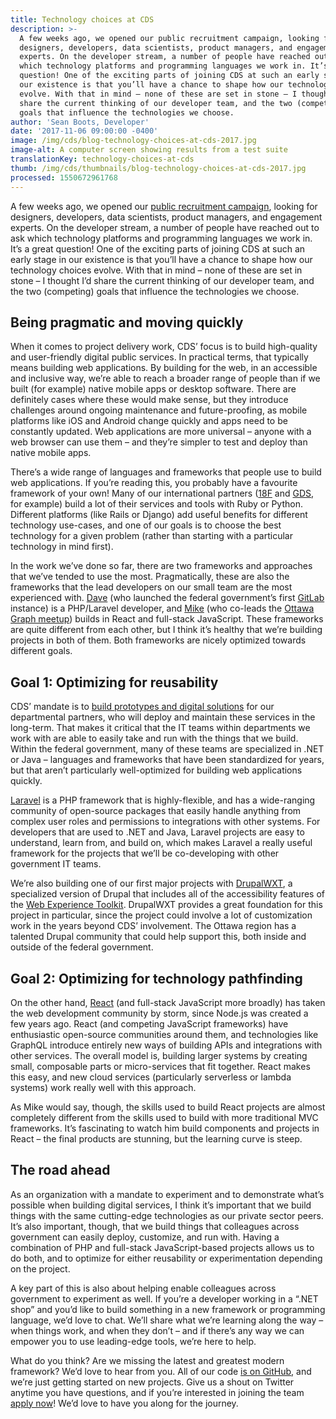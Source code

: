 ```yaml
---
title: Technology choices at CDS
description: >-
  A few weeks ago, we opened our public recruitment campaign, looking for
  designers, developers, data scientists, product managers, and engagement
  experts. On the developer stream, a number of people have reached out to ask
  which technology platforms and programming languages we work in. It’s a great
  question! One of the exciting parts of joining CDS at such an early stage in
  our existence is that you’ll have a chance to shape how our technology choices
  evolve. With that in mind – none of these are set in stone – I thought I’d
  share the current thinking of our developer team, and the two (competing)
  goals that influence the technologies we choose.
author: 'Sean Boots, Developer'
date: '2017-11-06 09:00:00 -0400'
image: /img/cds/blog-technology-choices-at-cds-2017.jpg
image-alt: A computer screen showing results from a test suite
translationKey: technology-choices-at-cds
thumb: /img/cds/thumbnails/blog-technology-choices-at-cds-2017.jpg
processed: 1550672961768
---
```

A few weeks ago, we opened our [public recruitment campaign](/work-with-us/), looking for designers, developers, data scientists, product managers, and engagement experts. On the developer stream, a number of people have reached out to ask which technology platforms and programming languages we work in. It’s a great question! One of the exciting parts of joining CDS at such an early stage in our existence is that you’ll have a chance to shape how our technology choices evolve. With that in mind – none of these are set in stone – I thought I’d share the current thinking of our developer team, and the two (competing) goals that influence the technologies we choose.

## Being pragmatic and moving quickly

When it comes to project delivery work, CDS’ focus is to build high-quality and user-friendly digital public services. In practical terms, that typically means building web applications. By building for the web, in an accessible and inclusive way, we’re able to reach a broader range of people than if we built (for example) native mobile apps or desktop software. There are definitely cases where these would make sense, but they introduce challenges around ongoing maintenance and future-proofing, as mobile platforms like iOS and Android change quickly and apps need to be constantly updated. Web applications are more universal – anyone with a web browser can use them – and they’re simpler to test and deploy than native mobile apps.

There’s a wide range of languages and frameworks that people use to build web applications. If you’re reading this, you probably have a favourite framework of your own!  Many of our international partners ([18F](https://18f.gsa.gov/) and [GDS](https://gds.blog.gov.uk/), for example) build a lot of their services and tools with Ruby or Python. Different platforms (like Rails or Django) add useful benefits for different technology use-cases, and one of our goals is to choose the best technology for a given problem (rather than starting with a particular technology in mind first).

In the work we’ve done so far, there are two frameworks and approaches that we’ve tended to use the most. Pragmatically, these are also the frameworks that the lead developers on our small team are the most experienced with. [Dave](https://twitter.com/dsamojlenko) (who launched the federal government’s first [GitLab](https://about.gitlab.com/) instance) is a PHP/Laravel developer, and [Mike](https://twitter.com/dexterchief) (who co-leads the [Ottawa Graph meetup](https://www.meetup.com/Ottawa-Graph/)) builds in React and full-stack JavaScript. These frameworks are quite different from each other, but I think it’s healthy that we’re building projects in both of them. Both frameworks are nicely optimized towards different goals.

## Goal 1: Optimizing for reusability

CDS’ mandate is to [build prototypes and digital solutions](/what-we-do/) for our departmental partners, who will deploy and maintain these services in the long-term. That makes it critical that the IT teams within departments we work with are able to easily take and run with the things that we build. Within the federal government, many of these teams are specialized in .NET or Java – languages and frameworks that have been standardized for years, but that aren’t particularly well-optimized for building web applications quickly.

[Laravel](https://laravel.com/) is a PHP framework that is highly-flexible, and has a wide-ranging community of open-source packages that easily handle anything from complex user roles and permissions to integrations with other systems. For developers that are used to .NET and Java, Laravel projects are easy to understand, learn from, and build on, which makes Laravel a really useful framework for the projects that we’ll be co-developing with other government IT teams.

We’re also building one of our first major projects with [DrupalWXT](https://github.com/drupalwxt/wxt), a specialized version of Drupal that includes all of the accessibility features of the [Web Experience Toolkit](http://wet-boew.github.io/wet-boew/index-en.html). DrupalWXT provides a great foundation for this project in particular, since the project could involve a lot of customization work in the years beyond CDS’ involvement. The Ottawa region has a talented Drupal community that could help support this, both inside and outside of the federal government. 

## Goal 2: Optimizing for technology pathfinding

On the other hand, [React](https://reactjs.org/) (and full-stack JavaScript more broadly) has taken the web development community by storm, since Node.js was created a few years ago. React (and competing JavaScript frameworks) have enthusiastic open-source communities around them, and technologies like GraphQL introduce entirely new ways of building APIs and integrations with other services. The overall model is, building larger systems by creating small, composable parts or micro-services that fit together. React makes this easy, and new cloud services (particularly serverless or lambda systems) work really well with this approach.

As Mike would say, though, the skills used to build React projects are almost completely different from the skills used to build with more traditional MVC frameworks. It’s fascinating to watch him build components and projects in React – the final products are stunning, but the learning curve is steep. 

## The road ahead

As an organization with a mandate to experiment and to demonstrate what’s possible when building digital services, I think it’s important that we build things with the same cutting-edge technologies as our private sector peers. It’s also important, though, that we build things that colleagues across government can easily deploy, customize, and run with. Having a combination of PHP and full-stack JavaScript-based projects allows us to do both, and to optimize for either reusability or experimentation depending on the project.

A key part of this is also about helping enable colleagues across government to experiment as well. If you’re a developer working in a “.NET shop” and you’d like to build something in a new framework or programming language, we’d love to chat. We’ll share what we’re learning along the way – when things work, and when they don’t – and if there’s any way we can empower you to use leading-edge tools, we’re here to help.

What do you think? Are we missing the latest and greatest modern framework? We’d love to hear from you. All of our code [is on GitHub](https://github.com/cds-snc), and we’re just getting started on new projects. Give us a shout on Twitter anytime you have questions, and if you’re interested in joining the team [apply now](/work-with-us/)! We’d love to have you along for the journey.

